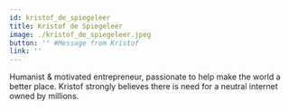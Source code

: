 ```yaml
---
id: kristof_de_spiegeleer
title: Kristof de Spiegeleer
image: ./kristof_de_spiegeleer.jpeg
button: '' #Message from Kristof
link: ''
---
```


Humanist & motivated entrepreneur, passionate to help make the world a better place. Kristof strongly believes there is need for a neutral internet owned by millions.